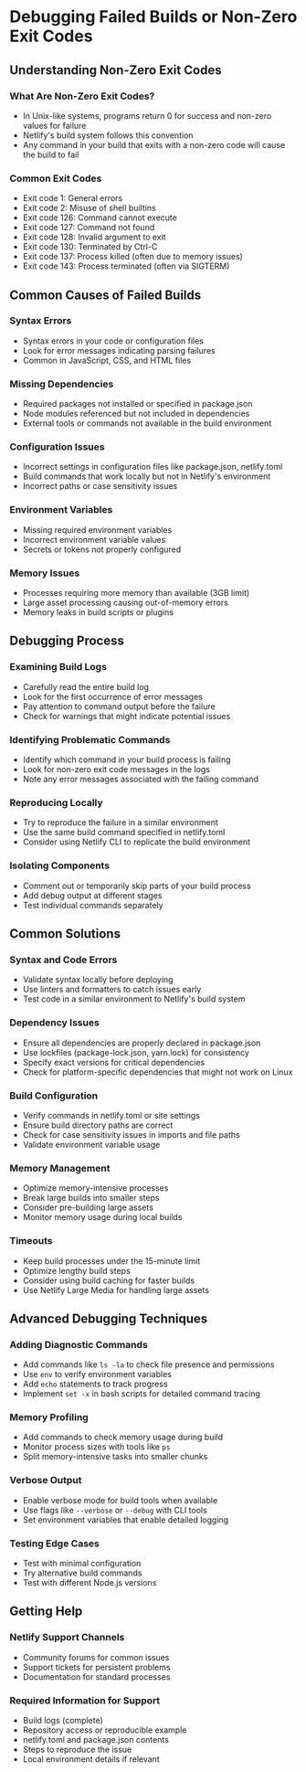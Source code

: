 # Debugging Failed Builds or Non-Zero Exit Codes

## Understanding Non-Zero Exit Codes

### What Are Non-Zero Exit Codes?
- In Unix-like systems, programs return 0 for success and non-zero values for failure
- Netlify's build system follows this convention
- Any command in your build that exits with a non-zero code will cause the build to fail

### Common Exit Codes
- Exit code 1: General errors
- Exit code 2: Misuse of shell builtins
- Exit code 126: Command cannot execute
- Exit code 127: Command not found
- Exit code 128: Invalid argument to exit
- Exit code 130: Terminated by Ctrl-C
- Exit code 137: Process killed (often due to memory issues)
- Exit code 143: Process terminated (often via SIGTERM)

## Common Causes of Failed Builds

### Syntax Errors
- Syntax errors in your code or configuration files
- Look for error messages indicating parsing failures
- Common in JavaScript, CSS, and HTML files

### Missing Dependencies
- Required packages not installed or specified in package.json
- Node modules referenced but not included in dependencies
- External tools or commands not available in the build environment

### Configuration Issues
- Incorrect settings in configuration files like package.json, netlify.toml
- Build commands that work locally but not in Netlify's environment
- Incorrect paths or case sensitivity issues

### Environment Variables
- Missing required environment variables
- Incorrect environment variable values
- Secrets or tokens not properly configured

### Memory Issues
- Processes requiring more memory than available (3GB limit)
- Large asset processing causing out-of-memory errors
- Memory leaks in build scripts or plugins

## Debugging Process

### Examining Build Logs
- Carefully read the entire build log
- Look for the first occurrence of error messages
- Pay attention to command output before the failure
- Check for warnings that might indicate potential issues

### Identifying Problematic Commands
- Identify which command in your build process is failing
- Look for non-zero exit code messages in the logs
- Note any error messages associated with the failing command

### Reproducing Locally
- Try to reproduce the failure in a similar environment
- Use the same build command specified in netlify.toml
- Consider using Netlify CLI to replicate the build environment

### Isolating Components
- Comment out or temporarily skip parts of your build process
- Add debug output at different stages
- Test individual commands separately

## Common Solutions

### Syntax and Code Errors
- Validate syntax locally before deploying
- Use linters and formatters to catch issues early
- Test code in a similar environment to Netlify's build system

### Dependency Issues
- Ensure all dependencies are properly declared in package.json
- Use lockfiles (package-lock.json, yarn.lock) for consistency
- Specify exact versions for critical dependencies
- Check for platform-specific dependencies that might not work on Linux

### Build Configuration
- Verify commands in netlify.toml or site settings
- Ensure build directory paths are correct
- Check for case sensitivity issues in imports and file paths
- Validate environment variable usage

### Memory Management
- Optimize memory-intensive processes
- Break large builds into smaller steps
- Consider pre-building large assets
- Monitor memory usage during local builds

### Timeouts
- Keep build processes under the 15-minute limit
- Optimize lengthy build steps
- Consider using build caching for faster builds
- Use Netlify Large Media for handling large assets

## Advanced Debugging Techniques

### Adding Diagnostic Commands
- Add commands like `ls -la` to check file presence and permissions
- Use `env` to verify environment variables
- Add `echo` statements to track progress
- Implement `set -x` in bash scripts for detailed command tracing

### Memory Profiling
- Add commands to check memory usage during build
- Monitor process sizes with tools like `ps`
- Split memory-intensive tasks into smaller chunks

### Verbose Output
- Enable verbose mode for build tools when available
- Use flags like `--verbose` or `--debug` with CLI tools
- Set environment variables that enable detailed logging

### Testing Edge Cases
- Test with minimal configuration
- Try alternative build commands
- Test with different Node.js versions

## Getting Help

### Netlify Support Channels
- Community forums for common issues
- Support tickets for persistent problems
- Documentation for standard processes

### Required Information for Support
- Build logs (complete)
- Repository access or reproducible example
- netlify.toml and package.json contents
- Steps to reproduce the issue
- Local environment details if relevant
